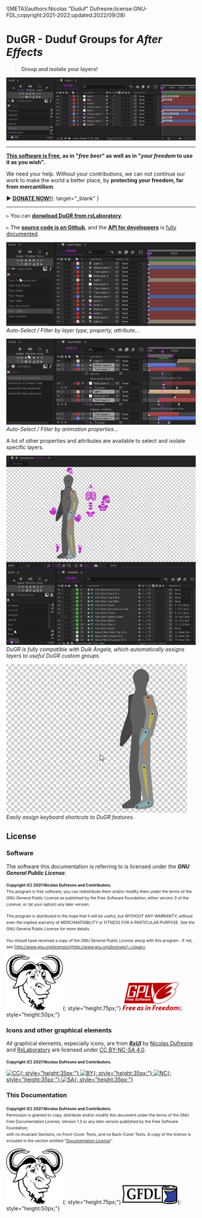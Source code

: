 ![META](authors:Nicolas "Duduf" Dufresne;license:GNU-FDL;copyright:2021-2022;updated:2022/09/28)

# DuGR - Duduf Groups for *After Effects*

> **Group and isolate your layers!**

![](img/group_timeline.png)

____

**[This software is Free](license.md), as in "_free beer_" as well as in "_your freedom_ to use it as you wish".**

We need your help. Without your contributions, we can not continue our work to make the world a better place, by **protecting your freedom, far from mercantilism**.

► [**DONATE NOW!**](http://donate.rxlab.info){: target="_blank" }

____

▹ You can [**donwload DuGR from rxLaboratory**](http://rxlaboratory.org/tools/dugr).

▹ The [**source code is on Github**](https://github.com/RxLaboratory/DuAEF_DuGR), and the [**API for developpers**](advanced/index.md) is [fully documented](http://dugr.rxlab.io).

![](img/gif/layer_types.gif)  
*Auto-Select / Filter by layer type, property, attribute...*

![](img/gif/animation.gif)  
*Auto-Select / Filter by animation properties...*

A lot of other properties and attributes are available to select and isolate specific layers.

![](img/gif/duik.gif)  
*DuGR is fully compatible with Duik Ángela, which automatically assigns layers to useful DuGR custom groups.*

![](img/gif/keyboard_shortcut.gif)  
*Easily assign keyboard shortcuts to DuGR features.*

## License

### Software

The software this documentation is referring to is licensed under the ***GNU General Public License***.

<span style="font-size:0.75em;">**Copyright (C) 2021 Nicolas Dufresne and Contributors.**  
This program is free software; you can redistribute them and/or modify them under the terms of the GNU General Public License as published by the Free Software Foundation; either version 3 of the License, or (at your option) any later version.</span>

<span style="font-size:0.75em;">This program is distributed in the hope that it will be useful, but WITHOUT ANY WARRANTY; without even the implied warranty of MERCHANTABILITY or FITNESS FOR A PARTICULAR PURPOSE. See the GNU General Public License for more details.</span>

<span style="font-size:0.75em;">You should have received a copy of the *GNU General Public License* along with this program . If not, see [http://www.gnu.org/licenses/](http://www.gnu.org/licenses/).</span>

![GNU](img/licenses/gnu.png){: style="height:75px;"} ![GPL3](img/licenses/gplv3.png){: style="height:50px;"}

### Icons and other graphical elements

All graphical elements, especially icons, are from [***RxUI***](http://rxui.rxlab.io) by [Nicolas Dufresne](http://duduf.com) and [RxLaboratory](https://rxlaboratory.org) are licensed under [CC BY-NC-SA 4.0](https://creativecommons.org/licenses/by-nc-sa/4.0/).

<span style="font-size:0.75em;">**Copyright (C) 2021 Nicolas Dufresne and Contributors.**

[![CC](https://mirrors.creativecommons.org/presskit/icons/cc.svg){: style="height:35px;"} ![BY](https://mirrors.creativecommons.org/presskit/icons/by.svg){: style="height:35px;"} ![NC](https://mirrors.creativecommons.org/presskit/icons/nc.svg){: style="height:35px;"} ![SA](https://mirrors.creativecommons.org/presskit/icons/sa.svg){: style="height:35px;"}](https://creativecommons.org/licenses/by-nc-sa/4.0/)

### This Documentation

<span style="font-size:0.75em;">**Copyright (C) 2021 Nicolas Dufresne and Contributors.**  
Permission is granted to copy, distribute and/or modify this document under the terms of the GNU Free Documentation License, Version 1.3 or any later version published by the Free Software Foundation;  
with no Invariant Sections, no Front-Cover Texts, and no Back-Cover Texts.
A copy of the license is included in the section entitled "[Documentation License](gnu-fdl.md)".</span>

![GNU](img/licenses/gnu.png){: style="height:75px;"} ![GFDL](img/licenses/gfdl-logo.png){: style="height:50px;"}

